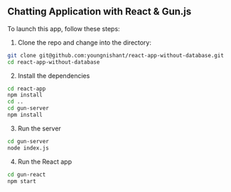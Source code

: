 ## Chatting Application with React & Gun.js

To launch this app, follow these steps:

1. Clone the repo and change into the directory:

```sh
git clone git@github.com:youngnishant/react-app-without-database.git
cd react-app-without-database
```

2. Install the dependencies

```sh
cd react-app
npm install
cd ..
cd gun-server
npm install
```

3. Run the server

```sh
cd gun-server
node index.js
```

4. Run the React app

```sh
cd gun-react
npm start
```
